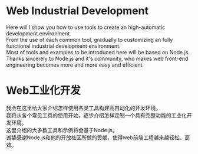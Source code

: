 Web Industrial Development
==========================

Here will I show you how to use tools to create an high-automatic development environment.<br />
From the use of each common tool, gradually to customizing an fully functional industrial development environment.<br />
Most of tools and examples to be introduced here will be based on Node.js.<br />
Thanks sincerely to  Node.js and it's community, who makes web front-end engineering becomes more and more easy and efficient.


Web工业化开发
==========================
我会在这里给大家介绍怎样使用各类工具构建高自动化的开发环境。<br />
我将从各个常见工具的使用开始，逐步介绍怎样定制一个具有完整功能的工业化开发环境。<br />
这里介绍的大多数工具和示例将会基于Node.js。<br />
诚挚感谢Node.js和他的开放社区所做的贡献，使得web前端工程越来越轻松、高效。